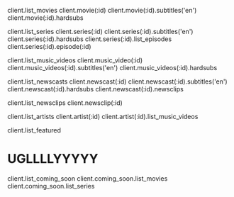 
client.list_movies
client.movie(:id)
  client.movie(:id).subtitles('en')
  client.movie(:id).hardsubs

client.list_series
client.series(:id)
  client.series(:id).subtitles('en')
  client.series(:id).hardsubs
  client.series(:id).list_episodes
  client.series(:id).episode(:id)

client.list_music_videos
client.music_video(:id)
  client.music_videos(:id).subtitles('en')
  client.music_videos(:id).hardsubs

client.list_newscasts
client.newscast(:id)
  client.newscast(:id).subtitles('en')
  client.newscast(:id).hardsubs
  client.newscast(:id).newsclips

client.list_newsclips
client.newsclip(:id)

client.list_artists
client.artist(:id)
  client.artist(:id).list_music_videos

client.list_featured

# UGLLLLYYYYY
client.list_coming_soon
client.coming_soon.list_movies
client.coming_soon.list_series
